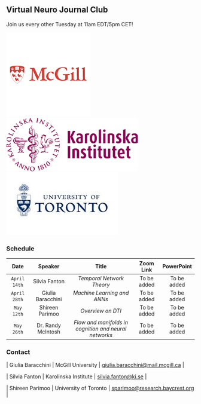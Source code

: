 ## Virtual Neuro Journal Club
Join us every other Tuesday at 11am EDT/5pm CET!

![Universities' logos](McGill.png) 
![Universities' logos](KI.png)
![Universities' logos](UofT.png)

### Schedule

| Date | Speaker | Title | Zoom Link | PowerPoint |
| :------: | :------: | :------: | :------: | :------: |
| `April 14th` | Silvia Fanton | *Temporal Network Theory* | To be added | To be added |
| `April 28th` | Giulia Baracchini | *Machine Learning and ANNs* | To be added | To be added |
| `May 12th` | Shireen Parimoo | *Overview on DTI* | To be added | To be added |
| `May 26th` | Dr. Randy McIntosh | *Flow and manifolds in cognition and neural networks* | To be added | To be added |












### Contact

| Giulia Baracchini |   McGill University   | giulia.baracchini@mail.mcgill.ca |

|   Silvia Fanton   |  Karolinska Institute |      silvia.fanton@ki.se         |

|  Shireen Parimoo  | University of Toronto |  sparimoo@research.baycrest.org  |

